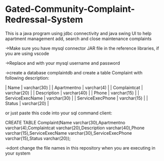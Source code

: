 # Gated-Community-Complaint-Redressal-System
This is a java program using jdbc connectivity and java swing UI to help apartment management add, search and close maintenance complaints

->Make sure you have mysql connector JAR file in the reference libraries, if you are using vscode

->Replace <user> and <password> with your mysql username and password

->create a database complaintdb and create a table Complaint with following description:

| Name             | varchar(30) |
| Apartmentno      | varchar(4)  | 
| Complaintcat     | varchar(20) |
| Description      | varchar(40) |
| Phone            | varchar(15) |
| ServiceExecName  | varchar(30) |
| ServiceExecPhone | varchar(15) |
| Status           | varchar(20) |

or just paste this code into your sql command client:

CREATE TABLE Complaint(Name varchar(30),Apartmentno varchar(4),Complaintcat varchar(20),Description varchar(40),Phone varchar(15),ServiceExecName varchar(30),ServiceExecPhone varchar(15),Status varchar(20));

->dont change the file names in this repository when you are executing in your system

